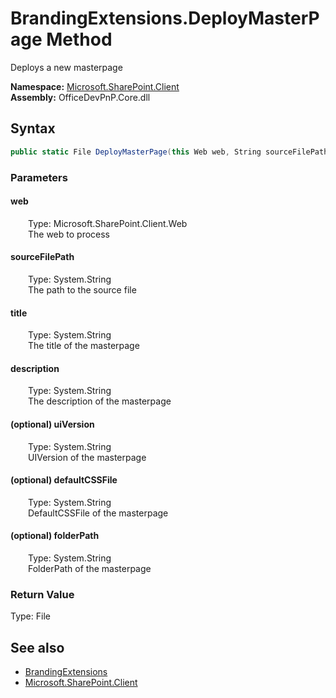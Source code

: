# BrandingExtensions.DeployMasterPage Method  
 Deploys a new masterpage   

**Namespace:** [Microsoft.SharePoint.Client](Microsoft.SharePoint.Client.md)  
**Assembly:** OfficeDevPnP.Core.dll  
## Syntax
```C#
public static File DeployMasterPage(this Web web, String sourceFilePath, String title, String description, String uiVersion = "15", String defaultCSSFile = "", String folderPath = "")
```
### Parameters
#### web  
&emsp;&emsp;Type: Microsoft.SharePoint.Client.Web  
&emsp;&emsp;The web to process  

  

#### sourceFilePath  
&emsp;&emsp;Type: System.String  
&emsp;&emsp;The path to the source file  

  

#### title  
&emsp;&emsp;Type: System.String  
&emsp;&emsp;The title of the masterpage  

  

#### description  
&emsp;&emsp;Type: System.String  
&emsp;&emsp;The description of the masterpage  

  

#### (optional) uiVersion  
&emsp;&emsp;Type: System.String  
&emsp;&emsp;UIVersion of the masterpage  

  

#### (optional) defaultCSSFile  
&emsp;&emsp;Type: System.String  
&emsp;&emsp;DefaultCSSFile of the masterpage  

  

#### (optional) folderPath  
&emsp;&emsp;Type: System.String  
&emsp;&emsp;FolderPath of the masterpage  

  

### Return Value
Type: File  

## See also
- [BrandingExtensions](Microsoft.SharePoint.Client.BrandingExtensions.md) 
- [Microsoft.SharePoint.Client](Microsoft.SharePoint.Client.md) 
